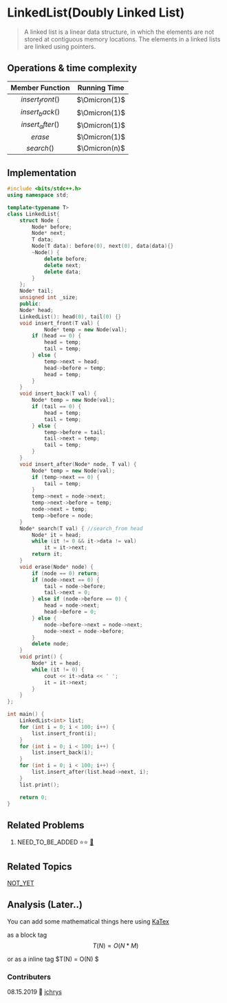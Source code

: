 # LinkedList(Doubly Linked List)
> A linked list is a linear data structure, in which the elements are not stored at contiguous memory locations. The elements in a linked lists are linked using pointers.

## Operations & time complexity
|  Member Function |  Running Time |
|:----------------:|:-------------:|
| $insert_front()$ | $\Omicron(1)$ |
|  $insert_back()$ | $\Omicron(1)$ |
| $insert_after()$ | $\Omicron(1)$ |
|      $erase$     | $\Omicron(1)$ |
|    $search()$    | $\Omicron(n)$ |

## Implementation

```cpp
#include <bits/stdc++.h>
using namespace std;

template<typename T>
class LinkedList{
    struct Node {
        Node* before;
        Node* next;
        T data;
        Node(T data): before(0), next(0), data(data){} 
        ~Node() {
            delete before;
            delete next;
            delete data;
        } 
    };
    Node* tail;
    unsigned int _size;
    public:
    Node* head;
    LinkedList(): head(0), tail(0) {}
    void insert_front(T val) {
            Node* temp = new Node(val);
        if (head == 0) {
            head = temp;
            tail = temp;
        } else {
            temp->next = head;
            head->before = temp;
            head = temp;
        }
    }
    void insert_back(T val) {
        Node* temp = new Node(val);
        if (tail == 0) {
            head = temp;
            tail = temp;
        } else {
            temp->before = tail;
            tail->next = temp;
            tail = temp;
        }
    }
    void insert_after(Node* node, T val) {
        Node* temp = new Node(val);
        if (temp->next == 0) {
            tail = temp;
        }
        temp->next = node->next;
        temp->next->before = temp;
        node->next = temp;
        temp->before = node;
    }
    Node* search(T val) { //search_from head
        Node* it = head;
        while (it != 0 && it->data != val)
            it = it->next;
        return it;
    }
    void erase(Node* node) {
        if (node == 0) return;
        if (node->next == 0) {
            tail = node->before;
            tail->next = 0;
        } else if (node->before == 0) {
            head = node->next;
            head->before = 0;
        } else {
            node->before->next = node->next;
            node->next = node->before;
        }
        delete node;
    }
    void print() {
        Node* it = head;
        while (it != 0) {
            cout << it->data << ' ';
            it = it->next;
        }
    }
};

int main() {
    LinkedList<int> list;
    for (int i = 0; i < 100; i++) {
        list.insert_front(i);
    }
    for (int i = 0; i < 100; i++) {
        list.insert_back(i);
    }
    for (int i = 0; i < 100; i++) {
        list.insert_after(list.head->next, i);
    }
    list.print();

    return 0;
}

```





## Related Problems
1. NEED_TO_BE_ADDED :star::star: [:link:](https://codeforces.com/problemset/problem/1187/B)


## Related Topics
[NOT_YET](/DataStructures/Basics/Stack/)

## Analysis (Later..)
You can add some mathematical things here using [KaTex](https://katex.org/docs/supported.html)

as a block tag
$$
    T(N) = O(N*M)
$$

or as a inline tag $T(N) = O(N) $

### Contributers
08.15.2019 :tada: [jchrys](https://github.com/jchrys)  
